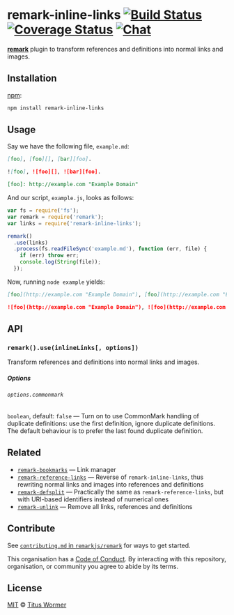# remark-inline-links [![Build Status][build-badge]][build-status] [![Coverage Status][coverage-badge]][coverage-status] [![Chat][chat-badge]][chat]

[**remark**][remark] plugin to transform references and definitions into normal
links and images.

## Installation

[npm][]:

```bash
npm install remark-inline-links
```

## Usage

Say we have the following file, `example.md`:

```markdown
[foo], [foo][], [bar][foo].

![foo], ![foo][], ![bar][foo].

[foo]: http://example.com "Example Domain"
```

And our script, `example.js`, looks as follows:

```javascript
var fs = require('fs');
var remark = require('remark');
var links = require('remark-inline-links');

remark()
  .use(links)
  .process(fs.readFileSync('example.md'), function (err, file) {
    if (err) throw err;
    console.log(String(file));
  });
```

Now, running `node example` yields:

```markdown
[foo](http://example.com "Example Domain"), [foo](http://example.com "Example Domain"), [bar](http://example.com "Example Domain").

![foo](http://example.com "Example Domain"), ![foo](http://example.com "Example Domain"), ![bar](http://example.com "Example Domain").
```

## API

### `remark().use(inlineLinks[, options])`

Transform references and definitions into normal links and images.

##### Options

###### `options.commonmark`

`boolean`, default: `false` — Turn on to use CommonMark handling of duplicate
definitions: use the first definition, ignore duplicate definitions.
The default behaviour is to prefer the last found duplicate definition.

## Related

*   [`remark-bookmarks`](https://github.com/ben-eb/remark-bookmarks)
    — Link manager
*   [`remark-reference-links`](https://github.com/remarkjs/remark-reference-links)
    — Reverse of `remark-inline-links`, thus rewriting normal links and images
    into references and definitions
*   [`remark-defsplit`](https://github.com/eush77/remark-defsplit)
    — Practically the same as `remark-reference-links`, but with
    URI-based identifiers instead of numerical ones
*   [`remark-unlink`](https://github.com/eush77/remark-unlink)
    — Remove all links, references and definitions

## Contribute

See [`contributing.md` in `remarkjs/remark`][contributing] for ways to get
started.

This organisation has a [Code of Conduct][coc].  By interacting with this
repository, organisation, or community you agree to abide by its terms.

## License

[MIT][license] © [Titus Wormer][author]

<!-- Definitions -->

[build-badge]: https://img.shields.io/travis/remarkjs/remark-inline-links.svg

[build-status]: https://travis-ci.org/remarkjs/remark-inline-links

[coverage-badge]: https://img.shields.io/codecov/c/github/remarkjs/remark-inline-links.svg

[coverage-status]: https://codecov.io/github/remarkjs/remark-inline-links

[chat-badge]: https://img.shields.io/gitter/room/remarkjs/Lobby.svg

[chat]: https://gitter.im/remarkjs/remark

[license]: LICENSE

[author]: http://wooorm.com

[npm]: https://docs.npmjs.com/cli/install

[remark]: https://github.com/remarkjs/remark

[contributing]: https://github.com/remarkjs/remark/blob/master/contributing.md

[coc]: https://github.com/remarkjs/remark/blob/master/code-of-conduct.md
